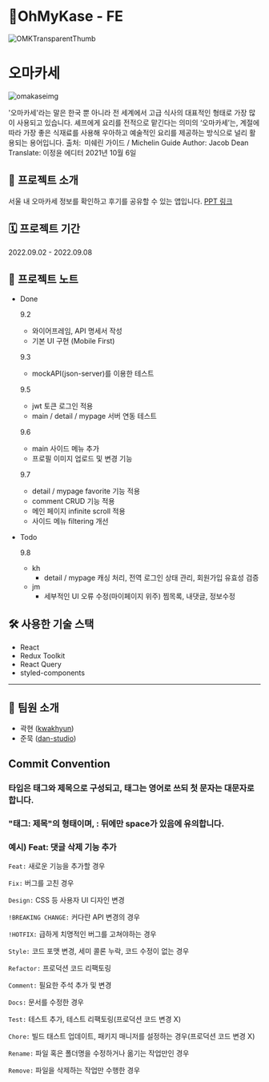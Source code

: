 # 🍣OhMyKase - FE

![OMKTransparentThumb](https://user-images.githubusercontent.com/78805018/189072229-0b8e4d49-27b5-4ccd-a977-dd963d7da789.png)

# 오마카세
![omakaseimg](https://user-images.githubusercontent.com/78805018/188814729-1667f13c-94a1-42f5-b51f-803a12f467ca.jpeg)

'오마카세'라는 말은 한국 뿐 아니라 전 세계에서 고급 식사의 대표적인 형태로 가장 많이 사용되고 있습니다. 셰프에게 요리를 전적으로 맡긴다는 의미의 ‘오마카세’는, 계절에 따라 가장 좋은 식재료를 사용해 우아하고 예술적인 요리를 제공하는 방식으로 널리 활용되는 용어입니다.
출처: 미쉐린 가이드 / Michelin Guide
Author: Jacob Dean
Translate: 이정윤 에디터
2021년 10월 6일

## 📢 프로젝트 소개
서울 내 오마카세 정보를 확인하고 후기를 공유할 수 있는 앱입니다.
[PPT 링크](https://www.miricanvas.com/v/1oruo5)
<br>

## 🗓 프로젝트 기간
2022.09.02 - 2022.09.08
<br>

## 📝 프로젝트 노트
- Done
  
  9.2
    - 와이어프레임, API 명세서 작성
    - 기본 UI 구현 (Mobile First)
    
  9.3
    - mockAPI(json-server)를 이용한 테스트

  9.5
    - jwt 토큰 로그인 적용
    - main / detail / mypage 서버 연동 테스트
    
  9.6
    - main 사이드 메뉴 추가
    - 프로필 이미지 업로드 및 변경 기능
  
  9.7
    - detail / mypage favorite 기능 적용
    - comment CRUD 기능 적용
    - 메인 페이지 infinite scroll 적용
    - 사이드 메뉴 filtering 개선
    
- Todo

  9.8
    - kh 
      - detail / mypage 캐싱 처리, 전역 로그인 상태 관리, 회원가입 유효성 검증
    - jm
      - 세부적인 UI 오류 수정(마이페이지 위주) 찜목록, 내댓글, 정보수정
       
## 🛠 사용한 기술 스택
- React
- Redux Toolkit
- React Query
- styled-components
--------------------
## 👥 팀원 소개
- 곽현 ([kwakhyun](https://github.com/kwakhyun))
- 준묵 ([dan-studio](https://github.com/dan-studio))

## Commit Convention
### 타입은 태그와 제목으로 구성되고, 태그는 영어로 쓰되 첫 문자는 대문자로 합니다.
### "태그: 제목"의 형태이며, : 뒤에만 space가 있음에 유의합니다.

### 예시) Feat: 댓글 삭제 기능 추가

`Feat:` 새로운 기능을 추가할 경우

`Fix:` 버그를 고친 경우

`Design:` CSS 등 사용자 UI 디자인 변경

`!BREAKING CHANGE:` 커다란 API 변경의 경우

`!HOTFIX:` 급하게 치명적인 버그를 고쳐야하는 경우

`Style:` 코드 포맷 변경, 세미 콜론 누락, 코드 수정이 없는 경우

`Refactor:` 프로덕션 코드 리팩토링

`Comment:` 필요한 주석 추가 및 변경

`Docs:` 문서를 수정한 경우

`Test:` 테스트 추가, 테스트 리팩토링(프로덕션 코드 변경 X)

`Chore:` 빌드 태스트 업데이트, 패키지 매니저를 설정하는 경우(프로덕션 코드 변경 X)

`Rename:` 파일 혹은 폴더명을 수정하거나 옮기는 작업만인 경우
 
`Remove:` 파일을 삭제하는 작업만 수행한 경우
